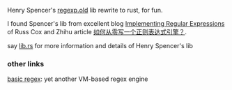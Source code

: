 Henry Spencer's [regexp.old](https://github.com/garyhouston/regexp.old) lib rewrite to rust, for fun.  

I found Spencer's lib from excellent blog [Implementing Regular Expressions](https://swtch.com/~rsc/regexp/)  of Russ Cox and Zhihu article [如何从零写一个正则表达式引擎？](https://www.zhihu.com/question/27434493/answer/36803124).   


say [lib.rs](https://github.com/Opadc/regex-trivial/blob/main/src/lib.rs) for more information and details of Henry Spencer's lib

### other links
[basic regex](http://www.cs.yorku.ca/~oz/regex.bun): yet another VM-based regex engine



